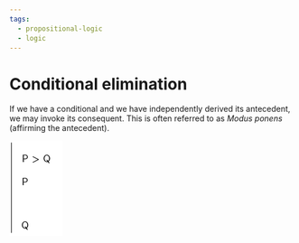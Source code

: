 ```yaml
---
tags:
  - propositional-logic
  - logic
---
```


# Conditional elimination

If we have a conditional and we have independently derived its antecedent, we
may invoke its consequent. This is often referred to as _Modus ponens_
(affirming the antecedent).

![](/static/cond-elim.png)
